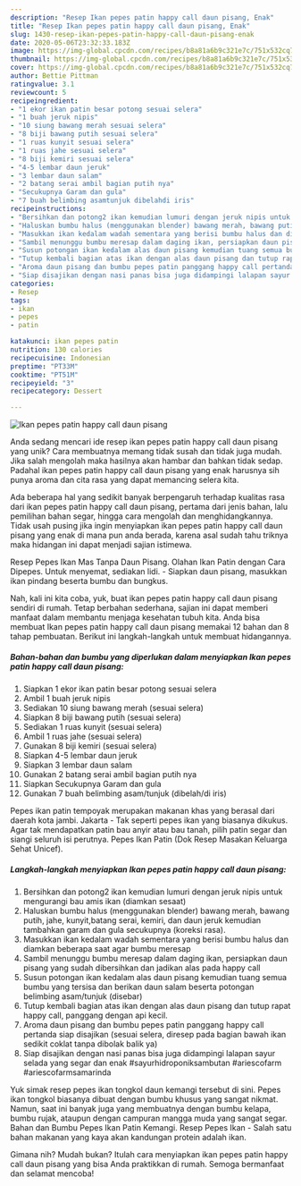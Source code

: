 ```yaml
---
description: "Resep Ikan pepes patin happy call daun pisang, Enak"
title: "Resep Ikan pepes patin happy call daun pisang, Enak"
slug: 1430-resep-ikan-pepes-patin-happy-call-daun-pisang-enak
date: 2020-05-06T23:32:33.183Z
image: https://img-global.cpcdn.com/recipes/b8a81a6b9c321e7c/751x532cq70/ikan-pepes-patin-happy-call-daun-pisang-foto-resep-utama.jpg
thumbnail: https://img-global.cpcdn.com/recipes/b8a81a6b9c321e7c/751x532cq70/ikan-pepes-patin-happy-call-daun-pisang-foto-resep-utama.jpg
cover: https://img-global.cpcdn.com/recipes/b8a81a6b9c321e7c/751x532cq70/ikan-pepes-patin-happy-call-daun-pisang-foto-resep-utama.jpg
author: Bettie Pittman
ratingvalue: 3.1
reviewcount: 5
recipeingredient:
- "1 ekor ikan patin besar potong sesuai selera"
- "1 buah jeruk nipis"
- "10 siung bawang merah sesuai selera"
- "8 biji bawang putih sesuai selera"
- "1 ruas kunyit sesuai selera"
- "1 ruas jahe sesuai selera"
- "8 biji kemiri sesuai selera"
- "4-5 lembar daun jeruk"
- "3 lembar daun salam"
- "2 batang serai ambil bagian putih nya"
- "Secukupnya Garam dan gula"
- "7 buah belimbing asamtunjuk dibelahdi iris"
recipeinstructions:
- "Bersihkan dan potong2 ikan kemudian lumuri dengan jeruk nipis untuk mengurangi bau amis ikan (diamkan sesaat)"
- "Haluskan bumbu halus (menggunakan blender) bawang merah, bawang putih, jahe, kunyit,batang serai, kemiri, dan daun jeruk kemudian tambahkan garam dan gula secukupnya (koreksi rasa)."
- "Masukkan ikan kedalam wadah sementara yang berisi bumbu halus dan diamkan beberapa saat agar bumbu meresap"
- "Sambil menunggu bumbu meresap dalam daging ikan, persiapkan daun pisang yang sudah dibersihkan dan jadikan alas pada happy call"
- "Susun potongan ikan kedalam alas daun pisang kemudian tuang semua bumbu yang tersisa dan berikan daun salam beserta potongan belimbing asam/tunjuk (disebar)"
- "Tutup kembali bagian atas ikan dengan alas daun pisang dan tutup rapat happy call, panggang dengan api kecil."
- "Aroma daun pisang dan bumbu pepes patin panggang happy call pertanda siap disajikan (sesuai selera, diresep pada bagian bawah ikan sedikit coklat tanpa dibolak balik ya)"
- "Siap disajikan dengan nasi panas bisa juga didampingi lalapan sayur selada yang segar dan enak #sayurhidroponiksambutan #ariescofarm #ariescofarmsamarinda"
categories:
- Resep
tags:
- ikan
- pepes
- patin

katakunci: ikan pepes patin 
nutrition: 130 calories
recipecuisine: Indonesian
preptime: "PT33M"
cooktime: "PT51M"
recipeyield: "3"
recipecategory: Dessert

---
```



![Ikan pepes patin happy call daun pisang](https://img-global.cpcdn.com/recipes/b8a81a6b9c321e7c/751x532cq70/ikan-pepes-patin-happy-call-daun-pisang-foto-resep-utama.jpg)

Anda sedang mencari ide resep ikan pepes patin happy call daun pisang yang unik? Cara membuatnya memang tidak susah dan tidak juga mudah. Jika salah mengolah maka hasilnya akan hambar dan bahkan tidak sedap. Padahal ikan pepes patin happy call daun pisang yang enak harusnya sih punya aroma dan cita rasa yang dapat memancing selera kita.

Ada beberapa hal yang sedikit banyak berpengaruh terhadap kualitas rasa dari ikan pepes patin happy call daun pisang, pertama dari jenis bahan, lalu pemilihan bahan segar, hingga cara mengolah dan menghidangkannya. Tidak usah pusing jika ingin menyiapkan ikan pepes patin happy call daun pisang yang enak di mana pun anda berada, karena asal sudah tahu triknya maka hidangan ini dapat menjadi sajian istimewa.

Resep Pepes Ikan Mas Tanpa Daun Pisang. Olahan Ikan Patin dengan Cara Dipepes. Untuk menyemat, sediakan lidi. - Siapkan daun pisang, masukkan ikan pindang beserta bumbu dan bungkus.


Nah, kali ini kita coba, yuk, buat ikan pepes patin happy call daun pisang sendiri di rumah. Tetap berbahan sederhana, sajian ini dapat memberi manfaat dalam membantu menjaga kesehatan tubuh kita. Anda bisa membuat Ikan pepes patin happy call daun pisang memakai 12 bahan dan 8 tahap pembuatan. Berikut ini langkah-langkah untuk membuat hidangannya.

<!--inarticleads1-->

##### Bahan-bahan dan bumbu yang diperlukan dalam menyiapkan Ikan pepes patin happy call daun pisang:

1. Siapkan 1 ekor ikan patin besar potong sesuai selera
1. Ambil 1 buah jeruk nipis
1. Sediakan 10 siung bawang merah (sesuai selera)
1. Siapkan 8 biji bawang putih (sesuai selera)
1. Sediakan 1 ruas kunyit (sesuai selera)
1. Ambil 1 ruas jahe (sesuai selera)
1. Gunakan 8 biji kemiri (sesuai selera)
1. Siapkan 4-5 lembar daun jeruk
1. Siapkan 3 lembar daun salam
1. Gunakan 2 batang serai ambil bagian putih nya
1. Siapkan Secukupnya Garam dan gula
1. Gunakan 7 buah belimbing asam/tunjuk (dibelah/di iris)


Pepes ikan patin tempoyak merupakan makanan khas yang berasal dari daerah kota jambi. Jakarta - Tak seperti pepes ikan yang biasanya dikukus. Agar tak mendapatkan patin bau anyir atau bau tanah, pilih patin segar dan siangi seluruh isi perutnya. Pepes Ikan Patin (Dok Resep Masakan Keluarga Sehat Unicef). 

<!--inarticleads2-->

##### Langkah-langkah menyiapkan Ikan pepes patin happy call daun pisang:

1. Bersihkan dan potong2 ikan kemudian lumuri dengan jeruk nipis untuk mengurangi bau amis ikan (diamkan sesaat)
1. Haluskan bumbu halus (menggunakan blender) bawang merah, bawang putih, jahe, kunyit,batang serai, kemiri, dan daun jeruk kemudian tambahkan garam dan gula secukupnya (koreksi rasa).
1. Masukkan ikan kedalam wadah sementara yang berisi bumbu halus dan diamkan beberapa saat agar bumbu meresap
1. Sambil menunggu bumbu meresap dalam daging ikan, persiapkan daun pisang yang sudah dibersihkan dan jadikan alas pada happy call
1. Susun potongan ikan kedalam alas daun pisang kemudian tuang semua bumbu yang tersisa dan berikan daun salam beserta potongan belimbing asam/tunjuk (disebar)
1. Tutup kembali bagian atas ikan dengan alas daun pisang dan tutup rapat happy call, panggang dengan api kecil.
1. Aroma daun pisang dan bumbu pepes patin panggang happy call pertanda siap disajikan (sesuai selera, diresep pada bagian bawah ikan sedikit coklat tanpa dibolak balik ya)
1. Siap disajikan dengan nasi panas bisa juga didampingi lalapan sayur selada yang segar dan enak #sayurhidroponiksambutan #ariescofarm #ariescofarmsamarinda


Yuk simak resep pepes ikan tongkol daun kemangi tersebut di sini. Pepes ikan tongkol biasanya dibuat dengan bumbu khusus yang sangat nikmat. Namun, saat ini banyak juga yang membuatnya dengan bumbu kelapa, bumbu rujak, ataupun dengan campuran mangga muda yang sangat segar. Bahan dan Bumbu Pepes Ikan Patin Kemangi. Resep Pepes Ikan - Salah satu bahan makanan yang kaya akan kandungan protein adalah ikan. 

Gimana nih? Mudah bukan? Itulah cara menyiapkan ikan pepes patin happy call daun pisang yang bisa Anda praktikkan di rumah. Semoga bermanfaat dan selamat mencoba!

